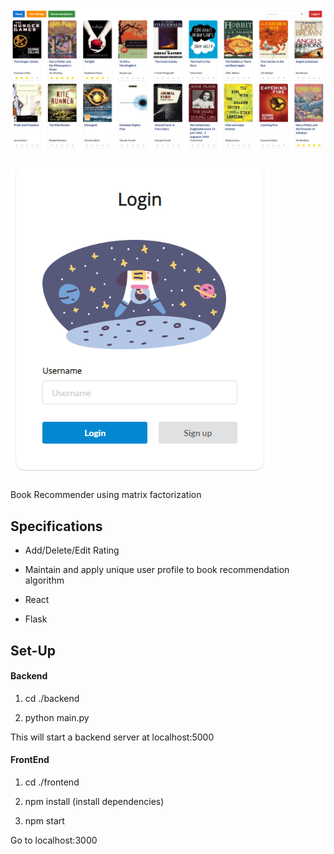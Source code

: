 ![Main](main.PNG)

![Login](login.PNG)

Book Recommender using matrix factorization
## Specifications
* Add/Delete/Edit Rating
* Maintain and apply unique user profile to book recommendation algorithm

* React
* Flask

## Set-Up

#### Backend

1. cd ./backend

2. python main.py


This will start a backend server at localhost:5000

#### FrontEnd

1. cd ./frontend

2. npm install (install dependencies)

3. npm start

Go to localhost:3000
